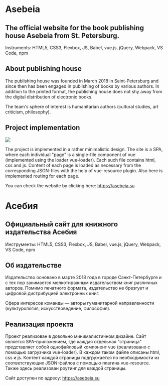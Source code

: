 # Asebeia

## The official website for the book publishing house Asebeia from St. Petersburg.

Instruments: HTML5, CSS3, Flexbox, JS, Babel, vue.js, jQuery, Webpack, VS Code, npm

## About publishing house

The publishing house was founded in March 2018 in Saint-Petersburg and since then has been engaged in publishing of books by various authors. In addition to the printed format, the publishing house does not shy away from the digital distribution of electronic books.

The team's sphere of interest is humanitarian authors (cultural studies, art criticism, philosophy).

## Project implementation
![](https://asebeia.su/src/assets/images/design.png)

The project is implemented in a rather minimalistic design. The site is a SPA, where each individual "page" is a single-file component of vue (implemented using the loader vue-loader). Each such file contains html, css and js. Content of each page is loaded as necessary from the corresponding JSON-files with the help of vue-resource plugin. Also here is implemented routing for each page.

You can check the website by clicking here:
https://asebeia.su

# Асебия

## Официальный сайт для книжного издательства Асебия

Инструменты: HTML5, CSS3, Flexbox, JS, Babel, vue.js, jQuery, Webpack, VS Code, npm

## Об издательстве

Издательство основано в марте 2018 года в городе Санкт-Петербурге и с тех пор занимается мелкотиражным издательством книг различных авторов. Помимо печатного формата, издательство не брезгует и цифровой дистрибуцией электронных книг.

Сфера интересов команды — авторы гуманитарной направленности (культурология, искусствоведение, философия).

## Реализация проекта

Проект реализован в довольно минималистичном дизайне. Сайт является SPA-приложением, где каждая отдельная "страница" представляет собой однофайловый компонент vue (реализовано с помощью загрузчика vue-loader). В каждом таком файле описаны html, css и js. Контент каждой страницы подгружается по необходимости из соответствующих JSON-файлов с помощью плагина vue-resource. Также здесь реализован роутинг для каждой страницы.

Сайт доступен по адресу:
https://asebeia.su
